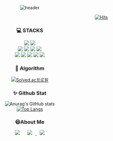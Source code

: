 <div align=center>

![header](https://capsule-render.vercel.app/api?type=waving&color=auto&height=200&section=header&text=Hi✋%20I'm%20KwanWoo🐣&fontSize=80)

</div>
<div align=right>
  
[![Hits](https://hits.seeyoufarm.com/api/count/incr/badge.svg?url=https%3A%2F%2Fgithub.com%2FKwoo9%2Fhit-counter&count_bg=%2379C83D&title_bg=%23555555&icon=&icon_color=%23E7E7E7&title=hits&edge_flat=false)](https://hits.seeyoufarm.com)

</div>


<div align=center> 
  <h3>💻 STACKS</h3>
  <img src="https://img.shields.io/badge/java-007396?style=for-the-badge&logo=java&logoColor=white"> 
  <img src="https://img.shields.io/badge/python-3776AB?style=for-the-badge&logo=python&logoColor=white">  
  <br>
  <img src="https://img.shields.io/badge/mysql-4479A1?style=for-the-badge&logo=mysql&logoColor=white"> 
  <img src="https://img.shields.io/badge/spring-6DB33F?style=for-the-badge&logo=spring&logoColor=white">   
  <img src="https://img.shields.io/badge/docker-2496ED?style=for-the-badge&logo=docker&logoColor=white"> 
  <img src="https://img.shields.io/badge/springboot-6DB33F?style=for-the-badge&logo=springboot&logoColor=white"> 
  <br>
  <img src="https://img.shields.io/badge/tensorflow-FF6F00?style=for-the-badge&logo=tensorflow&logoColor=white"> 
  <img src="https://img.shields.io/badge/linux-FCC624?style=for-the-badge&logo=linux&logoColor=black"> 
  <img src="https://img.shields.io/badge/amazonaws-232F3E?style=for-the-badge&logo=amazonaws&logoColor=white"> 
  <img src="https://img.shields.io/badge/git-F05032?style=for-the-badge&logo=git&logoColor=white">
  <img src="https://img.shields.io/badge/github-181717?style=for-the-badge&logo=github&logoColor=white">
  <br>


<h3>🏅 Algorithm</h3>
    
  [![Solved.ac프로필](http://mazassumnida.wtf/api/generate_badge?boj=rhks1132)](https://solved.ac/rhks1132)
  <br>

<h3>✨ Github Stat</h3>

![Anurag's GitHub stats](https://github-readme-stats.vercel.app/api?username=Kwoo9&show_icons=true&theme=radical)
<br>
[![Top Langs](https://github-readme-stats.vercel.app/api/top-langs/?username=Kwoo9&langs_count=8)](https://github.com/Kwoo9/github-readme-stats)

<h3> 😆About Me</h3>

<a href="https://instagram.com/k_woo5">
    <img 
        src="http://img.shields.io/badge/-Instagram-black?style=flat&logo=Instagram&link=https://instagram.com/fivepxint/"
        style="height : auto; margin-left : 10px; margin-right : 10px;"/></a>

<a href="mailto:rhks1132@gmail.com">
    <img 
        src="https://img.shields.io/badge/Gmail-d14836?style=flat-square&logo=Gmail&logoColor=white&link=mailto:rhks1132@gmail.com"
        style="height : auto; margin-left : 10px; margin-right : 10px;"/>
</a>

<a href="https://drive.google.com/file/d/1pKDLxf3ezUTyAfJu3PiLMlK5psCu2cS8/view?usp=drive_link">
    <img 
        src="http://img.shields.io/badge/포트폴리오-4285F4?style=flat&logo=googledrive&logoColor=white&link=[https://drive.google.com/file/d/1pKDLxf3ezUTyAfJu3PiLMlK5psCu2cS8/view?usp=drive_link](https://drive.google.com/file/d/1pBsk0jy-0Fa8qJw2kA3Xk7TojbZGw5zI/view?usp=share_link)"
        style="height : auto; margin-left : 10px; margin-right : 10px;"/></a>
</div>




<!--
**Kwoo9/Kwoo9** is a ✨ _special_ ✨ repository because its `README.md` (this file) appears on your GitHub profile.

Here are some ideas to get you started:

- 🔭 I’m currently working on ...
- 🌱 I’m currently learning ...
- 👯 I’m looking to collaborate on ...
- 🤔 I’m looking for help with ...
- 💬 Ask me about ...
- 📫 How to reach me: ...
- 😄 Pronouns: ...
- ⚡ Fun fact: ...
-->
